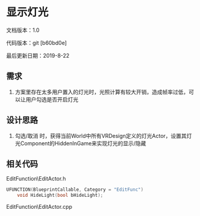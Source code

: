 # 显示灯光

文档版本：1.0 

代码版本：git \[b60bd0e\] 

最后更新日期：2019-8-22

## 需求

1. 方案里存在太多用户置入的灯光时，光照计算有较大开销，造成帧率过低，可以让用户勾选是否开启灯光

## 设计思路

1. 勾选/取消 时，获得当前World中所有VRDesign定义的灯光Actor，设置其灯光Component的HiddenInGame来实现灯光的显示/隐藏

## 相关代码

EditFunction\EditActor.h

```cpp
UFUNCTION(BlueprintCallable, Category = "EditFunc")
    void HideLight(bool bHideLight);
```

EditFunction\EditActor.cpp

